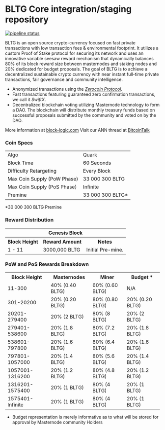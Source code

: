 BLTG Core integration/staging repository
=====================================

[![pipeline status](https://gitlab.com/cpass78/block-logic/badges/master/pipeline.svg)](https://gitlab.com/cpass78/block-logic/commits/master)

BLTG is an open source crypto-currency focused on fast private transactions with low transaction fees & environmental footprint.  It utilizes a custom Proof of Stake protocol for securing its network and uses an innovative variable seesaw reward mechanism that dynamically balances 80% of its block reward size between masternodes and staking nodes and 20% dedicated for budget proposals. The goal of BLTG is to achieve a decentralized sustainable crypto currency with near instant full-time private transactions, fair governance and community intelligence.
- Anonymized transactions using the [_Zerocoin Protocol_](http://block-logic.com/zbltg).
- Fast transactions featuring guaranteed zero confirmation transactions, we call it _SwiftX_.
- Decentralized blockchain voting utilizing Masternode technology to form a DAO. The blockchain will distribute monthly treasury funds based on successful proposals submitted by the community and voted on by the DAO.

More information at [block-logic.com](https://block-logic.com) Visit our ANN thread at [BitcoinTalk](http:)

### Coin Specs
<table>
<tr><td>Algo</td><td>Quark</td></tr>
<tr><td>Block Time</td><td>60 Seconds</td></tr>
<tr><td>Difficulty Retargeting</td><td>Every Block</td></tr>
<tr><td>Max Coin Supply (PoW Phase)</td><td>33 000 300 BLTG</td></tr>
<tr><td>Max Coin Supply (PoS Phase)</td><td>Infinite</td></tr>
<tr><td>Premine</td><td>33 000 300 BLTG*</td></tr>
</table>

*30 000 300 BLTG Premine

### Reward Distribution

<table>
<th colspan=4>Genesis Block</th>
<tr><th>Block Height</th><th>Reward Amount</th><th>Notes</th></tr>
<tr><td>1 - 11</td><td>3000,000 BLTG</td><td>Initial Pre-mine. </td></tr>
</table>

### PoW and PoS Rewards Breakdown

<table>
<th>Block Height</th><th>Masternodes</th><th>Miner</th><th>Budget *</th>
<tr><td>11-300</td><td>40% (0.40 BLTG)</td><td>60% (0.60 BLTG)</td><td>N/A</td></tr>
<tr><td>301-20200</td><td>20% (0.20 BLTG)</td><td>80% (0.80 BLTG)</td><td>20% (0.20 BLTG)</td></tr>
<tr><td>20201-279400</td><td>20% (2 BLTG)</td><td>80% (8 BLTG)</td><td>20% (2 BLTG)</td></tr>
<tr><td>279401-538600</td><td>20% (1.8 BLTG)</td><td>80% (7.2 BLTG)</td><td>20% (1.8 BLTG)</td></tr>
<tr><td>538601-797800</td><td>20% (1.6 BLTG)</td><td>80% (6.4 BLTG)</td><td>20% (1.6 BLTG)</td></tr>
<tr><td>797801-1057000</td><td>20% (1.4 BLTG)</td><td>80% (5.6 BLTG)</td><td>20% (1.4 BLTG)</td></tr>
<tr><td>1057001-1316200</td><td>20% (1.2 BLTG)</td><td>80% (4.8 BLTG)</td><td>20% (1.2 BLTG)</td></tr>
<tr><td>1316201-1575400</td><td>20% (1 BLTG)</td><td>80% (4 BLTG)</td><td>20% (1 BLTG)</td></tr>
<tr><td>1575401-Infinite</td><td>20% (1 BLTG)</td><td>80% (4 BLTG)</td><td>20% (1 BLTG)</td></tr>
</table>

* Budget representation is merely informative as to what will be stored for approval by Masternode community Holders
